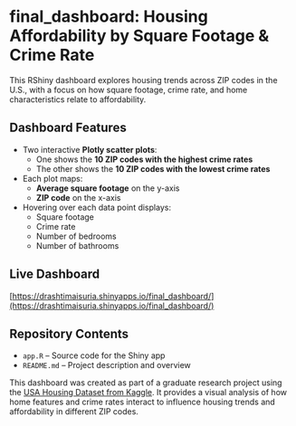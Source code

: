 # final_dashboard: Housing Affordability by Square Footage & Crime Rate

This RShiny dashboard explores housing trends across ZIP codes in the U.S., with a focus on how square footage, crime rate, and home characteristics relate to affordability.

## Dashboard Features

- Two interactive **Plotly scatter plots**:
  - One shows the **10 ZIP codes with the highest crime rates**
  - The other shows the **10 ZIP codes with the lowest crime rates**
- Each plot maps:
  - **Average square footage** on the y-axis
  - **ZIP code** on the x-axis
- Hovering over each data point displays:
  - Square footage
  - Crime rate
  - Number of bedrooms
  - Number of bathrooms

## Live Dashboard

[https://drashtimaisuria.shinyapps.io/final_dashboard/](https://drashtimaisuria.shinyapps.io/final_dashboard/)

## Repository Contents

- `app.R` – Source code for the Shiny app
- `README.md` – Project description and overview


This dashboard was created as part of a graduate research project using the [USA Housing Dataset from Kaggle](https://www.kaggle.com/datasets). It provides a visual analysis of how home features and crime rates interact to influence housing trends and affordability in different ZIP codes.

